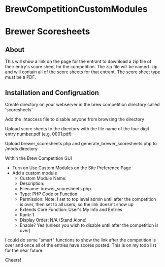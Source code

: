 BrewCompetitionCustomModules
============================

Brewer Scoresheets
==================
About
-
This will show a link on the page for the entrant to download a zip file of their entry's score sheet for the competition. The zip file will be named <Competition Name>_<First Name>_<Last Name>.zip and will contain all of the score sheets for that entrant. The score sheet type must be a PDF. 

Installation and Configruation
-

Create directory on your webserver in the brew competition directory called 'scoresheets'

Add the .htaccess file to disable anyone from browsing the directory

Upload score sheets to the directory with the file name of the four digit entry number.pdf (e.g. 0001.pdf)

Upload brewer_scoresheets.php and generate_brewer_scoresheets.php to <brewcomp directory>/mods directory

Within the Brew Competition GUI
  - Turn on Use Custom Modules on the Site Preference Page
  - Add a custom module
    - Custom Module Name: <Whatever you wish>
    - Description: <Describe this thing>
    - Filename: brewer_scoresheets.php
    - Type: PHP Code or Function
    - Permission: Note: I set to top level admin until after the competition is over, then set to all users, so the link doesn't show up
    - Extends Core Function: User's My Info and Entries
    - Rank: 1
    - Display Order: N/A (Stand Alone)
    - Enable? Yes (unless you wish to disable until after the competition is over)

I could do some "smart" functions to show the link after the competition is over and once all of the entries have scores posted. This is on my todo list for the near future. 

Cheers!
